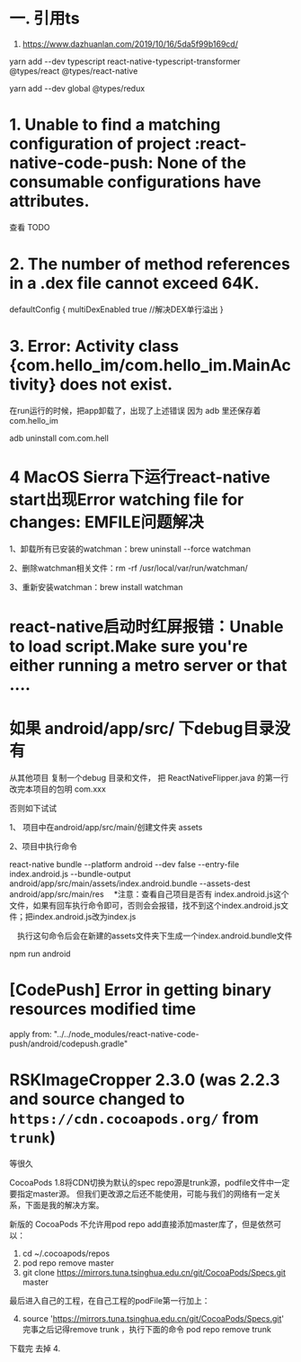 <!--
 * @Author: your name
 * @Date: 2020-09-11 23:07:39
 * @LastEditTime: 2020-09-19 23:26:08
 * @LastEditors: Please set LastEditors
 * @Description: In User Settings Edit
 * @FilePath: /youhello/remade.md
-->
# 一. 引用ts

1. https://www.dazhuanlan.com/2019/10/16/5da5f99b169cd/


yarn add --dev typescript react-native-typescript-transformer @types/react @types/react-native

yarn add --dev global @types/redux 


# 1. Unable to find a matching configuration of project :react-native-code-push: None of the consumable configurations have attributes.

查看 TODO

 # 2. The number of method references in a .dex file cannot exceed 64K.

defaultConfig {
    multiDexEnabled true     //解决DEX单行溢出
}

# 3. Error: Activity class {com.hello_im/com.hello_im.MainActivity} does not exist.

在run运行的时候，把app卸载了，出现了上述错误
因为 adb 里还保存着 com.hello_im 

adb uninstall com.com.hell

# 4 MacOS Sierra下运行react-native start出现Error watching file for changes: EMFILE问题解决

1、卸载所有已安装的watchman：brew uninstall --force watchman

2、删除watchman相关文件：rm -rf /usr/local/var/run/watchman/

3、重新安装watchman：brew install watchman



# react-native启动时红屏报错：Unable to load script.Make sure you're either running a metro server or that ....

# 如果  android/app/src/ 下debug目录没有 

从其他项目 复制一个debug 目录和文件，
把 ReactNativeFlipper.java 的第一行改完本项目的包明 com.xxx

否则如下试试

1、 项目中在android/app/src/main/创建文件夹  assets

 2、项目中执行命令

react-native bundle --platform android --dev false --entry-file index.android.js --bundle-output android/app/src/main/assets/index.android.bundle --assets-dest android/app/src/main/res 
　*注意：查看自己项目是否有 index.android.js这个文件，如果有回车执行命令即可，否则会会报错，找不到这个index.android.js文件；把index.android.js改为index.js

　执行这句命令后会在新建的assets文件夹下生成一个index.android.bundle文件


npm run android


#  [CodePush] Error in getting binary resources modified time

apply from: "../../node_modules/react-native-code-push/android/codepush.gradle"




# RSKImageCropper 2.3.0 (was 2.2.3 and source changed to `https://cdn.cocoapods.org/` from `trunk`)

等很久

CocoaPods 1.8将CDN切换为默认的spec repo源是trunk源，podfile文件中一定要指定master源。
但我们更改源之后还不能使用，可能与我们的网络有一定关系，下面是我的解决方案。

新版的 CocoaPods 不允许用pod repo add直接添加master库了，但是依然可以：

1. cd ~/.cocoapods/repos 
2. pod repo remove master
3. git clone https://mirrors.tuna.tsinghua.edu.cn/git/CocoaPods/Specs.git master

最后进入自己的工程，在自己工程的podFile第一行加上：

4. source 'https://mirrors.tuna.tsinghua.edu.cn/git/CocoaPods/Specs.git'
完事之后记得remove trunk ，执行下面的命令
pod repo remove trunk

下载完 去掉  4.